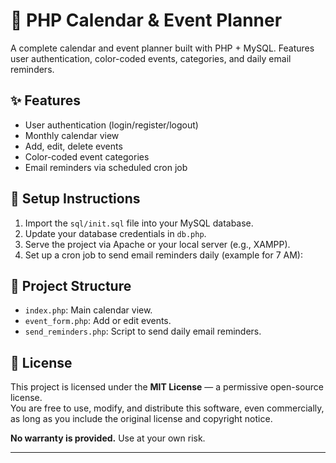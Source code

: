 # 📅 PHP Calendar & Event Planner

A complete calendar and event planner built with PHP + MySQL. Features user authentication, color-coded events, categories, and daily email reminders.

## ✨ Features
- User authentication (login/register/logout)
- Monthly calendar view
- Add, edit, delete events
- Color-coded event categories
- Email reminders via scheduled cron job

## 🔧 Setup Instructions

1. Import the `sql/init.sql` file into your MySQL database.
2. Update your database credentials in `db.php`.
3. Serve the project via Apache or your local server (e.g., XAMPP).
4. Set up a cron job to send email reminders daily (example for 7 AM):


## 📁 Project Structure
- `index.php`: Main calendar view.
- `event_form.php`: Add or edit events.
- `send_reminders.php`: Script to send daily email reminders.


## 📜 License

This project is licensed under the **MIT License** — a permissive open-source license.  
You are free to use, modify, and distribute this software, even commercially, as long as you include the original license and copyright notice.

**No warranty is provided.** Use at your own risk.

---


